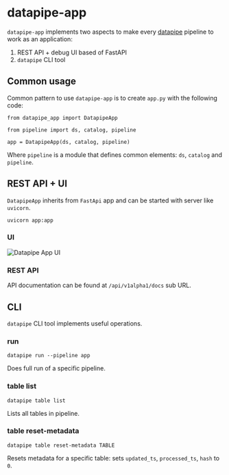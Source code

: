 # datapipe-app

`datapipe-app` implements two aspects to make every [datapipe](https://github.com/epoch8/datapipe) pipeline to work as
an application:

1. REST API + debug UI based of FastAPI
1. `datapipe` CLI tool

## Common usage

Common pattern to use `datapipe-app` is to create `app.py` with the following code:

```
from datapipe_app import DatapipeApp

from pipeline import ds, catalog, pipeline

app = DatapipeApp(ds, catalog, pipeline)
```

Where `pipeline` is a module that defines common elements: `ds`, `catalog` and
`pipeline`.

## REST API + UI

`DatapipeApp` inherits from `FastApi` app and can be started with server like
`uvicorn`.

```
uvicorn app:app
```

### UI

![Datapipe App UI](docs/datapipe-example-app.png)

### REST API

API documentation can be found at `/api/v1alpha1/docs` sub URL.

## CLI

`datapipe` CLI tool implements useful operations.

### run

`datapipe run --pipeline app`

Does full run of a specific pipeline.

### table list

`datapipe table list`

Lists all tables in pipeline.

### table reset-metadata

`datapipe table reset-metadata TABLE`

Resets metadata for a specific table: sets `updated_ts`, `processed_ts`, `hash`
to `0`.
